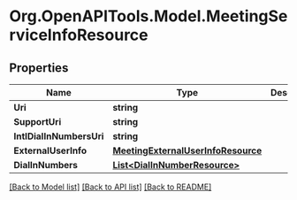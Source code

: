 
# Org.OpenAPITools.Model.MeetingServiceInfoResource

## Properties

Name | Type | Description | Notes
------------ | ------------- | ------------- | -------------
**Uri** | **string** |  | [optional] 
**SupportUri** | **string** |  | [optional] 
**IntlDialInNumbersUri** | **string** |  | [optional] 
**ExternalUserInfo** | [**MeetingExternalUserInfoResource**](MeetingExternalUserInfoResource.md) |  | [optional] 
**DialInNumbers** | [**List&lt;DialInNumberResource&gt;**](DialInNumberResource.md) |  | [optional] 

[[Back to Model list]](../README.md#documentation-for-models)
[[Back to API list]](../README.md#documentation-for-api-endpoints)
[[Back to README]](../README.md)

